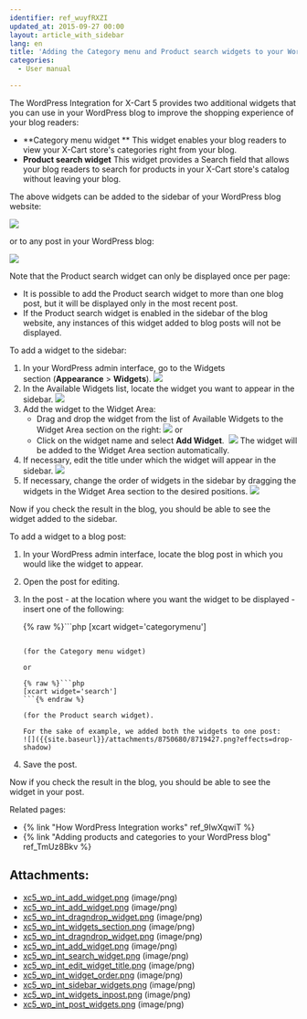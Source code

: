 ```yaml
---
identifier: ref_wuyfRXZI
updated_at: 2015-09-27 00:00
layout: article_with_sidebar
lang: en
title: 'Adding the Category menu and Product search widgets to your WordPress blog'
categories:
  - User manual

---
```



The WordPress Integration for X-Cart 5 provides two additional widgets that you can use in your WordPress blog to improve the shopping experience of your blog readers:

*   **Category menu widget **
    This widget enables your blog readers to view your X-Cart store's categories right from your blog.
*   **Product search widget**
    This widget provides a Search field that allows your blog readers to search for products in your X-Cart store's catalog without leaving your blog. 

The above widgets can be added to the sidebar of your WordPress blog website:

![]({{site.baseurl}}/attachments/8750680/8719425.png?effects=drop-shadow)

or to any post in your WordPress blog:

![]({{site.baseurl}}/attachments/8750680/8719426.png?effects=drop-shadow)

Note that the Product search widget can only be displayed once per page:

*   It is possible to add the Product search widget to more than one blog post, but it will be displayed only in the most recent post.
*   If the Product search widget is enabled in the sidebar of the blog website, any instances of this widget added to blog posts will not be displayed.

To add a widget to the sidebar:

1.  In your WordPress admin interface, go to the Widgets section (**Appearance** > **Widgets**).
    ![]({{site.baseurl}}/attachments/8750680/8719419.png?effects=drop-shadow)
2.  In the Available Widgets list, locate the widget you want to appear in the sidebar.
    ![]({{site.baseurl}}/attachments/8750680/8719422.png?effects=drop-shadow)
3.  Add the widget to the Widget Area:
    *   Drag and drop the widget from the list of Available Widgets to the Widget Area section on the right:
        ![]({{site.baseurl}}/attachments/8750680/8719418.png?effects=drop-shadow)
        or
    *   Click on the widget name and select **Add Widget**. 
        ![]({{site.baseurl}}/attachments/8750680/8719416.png?effects=drop-shadow)
        The widget will be added to the Widget Area section automatically.
4.  If necessary, edit the title under which the widget will appear in the sidebar.
    ![]({{site.baseurl}}/attachments/8750680/8719423.png?effects=drop-shadow)
5.  If necessary, change the order of widgets in the sidebar by dragging the widgets in the Widget Area section to the desired positions.
    ![]({{site.baseurl}}/attachments/8750680/8719424.png?effects=drop-shadow)

Now if you check the result in the blog, you should be able to see the widget added to the sidebar.

To add a widget to a blog post:

1.  In your WordPress admin interface, locate the blog post in which you would like the widget to appear.
2.  Open the post for editing.
3.  In the post - at the location where you want the widget to be displayed - insert one of the following:

    {% raw %}```php
    [xcart widget='categorymenu']
    ```{% endraw %}

    (for the Category menu widget)

    or

    {% raw %}```php
    [xcart widget='search']
    ```{% endraw %}

    (for the Product search widget).

    For the sake of example, we added both the widgets to one post:
    ![]({{site.baseurl}}/attachments/8750680/8719427.png?effects=drop-shadow)

4.  Save the post.

Now if you check the result in the blog, you should be able to see the widget in your post.

Related pages:

*   {% link "How WordPress Integration works" ref_9IwXqwiT %}
*   {% link "Adding products and categories to your WordPress blog" ref_TmUz8Bkv %}

## Attachments:

* [xc5_wp_int_add_widget.png]({{site.baseurl}}/attachments/8750680/8719417.png) (image/png)
* [xc5_wp_int_add_widget.png]({{site.baseurl}}/attachments/8750680/8719421.png) (image/png)
* [xc5_wp_int_dragndrop_widget.png]({{site.baseurl}}/attachments/8750680/8719420.png) (image/png)
* [xc5_wp_int_widgets_section.png]({{site.baseurl}}/attachments/8750680/8719419.png) (image/png)
* [xc5_wp_int_dragndrop_widget.png]({{site.baseurl}}/attachments/8750680/8719418.png) (image/png)
* [xc5_wp_int_add_widget.png]({{site.baseurl}}/attachments/8750680/8719416.png) (image/png)
* [xc5_wp_int_search_widget.png]({{site.baseurl}}/attachments/8750680/8719422.png) (image/png)
* [xc5_wp_int_edit_widget_title.png]({{site.baseurl}}/attachments/8750680/8719423.png) (image/png)
* [xc5_wp_int_widget_order.png]({{site.baseurl}}/attachments/8750680/8719424.png) (image/png)
* [xc5_wp_int_sidebar_widgets.png]({{site.baseurl}}/attachments/8750680/8719425.png) (image/png)
* [xc5_wp_int_widgets_inpost.png]({{site.baseurl}}/attachments/8750680/8719426.png) (image/png)
* [xc5_wp_int_post_widgets.png]({{site.baseurl}}/attachments/8750680/8719427.png) (image/png)